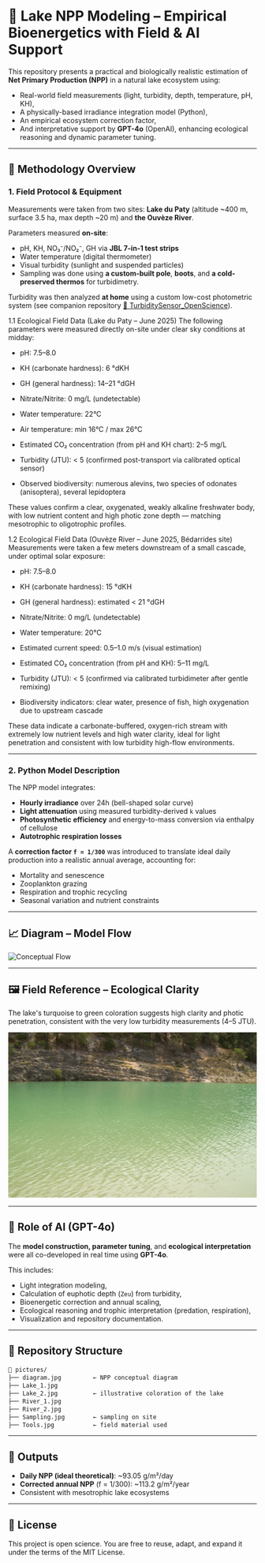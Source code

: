 # 🌿 Lake NPP Modeling – Empirical Bioenergetics with Field & AI Support

This repository presents a practical and biologically realistic estimation of **Net Primary Production (NPP)** in a natural lake ecosystem using:

- Real-world field measurements (light, turbidity, depth, temperature, pH, KH),
- A physically-based irradiance integration model (Python),
- An empirical ecosystem correction factor,
- And interpretative support by **GPT-4o** (OpenAI), enhancing ecological reasoning and dynamic parameter tuning.

---

## 🧪 Methodology Overview

### 1. **Field Protocol & Equipment**

Measurements were taken from two sites: **Lake du Paty** (altitude ~400 m, surface 3.5 ha, max depth ~20 m) and **the Ouvèze River**.

Parameters measured **on-site**:
- pH, KH, NO₃⁻/NO₂⁻, GH via **JBL 7-in-1 test strips**
- Water temperature (digital thermometer)
- Visual turbidity (sunlight and suspended particles)
- Sampling was done using **a custom-built pole**, **boots**, and **a cold-preserved thermos** for turbidimetry.

Turbidity was then analyzed **at home** using a custom low-cost photometric system (see companion repository [📎 TurbiditySensor_OpenScience](https://github.com/Jerome-openclassroom/TurbiditySensor_OpenScience)).

1.1 Ecological Field Data (Lake du Paty – June 2025)
The following parameters were measured directly on-site under clear sky conditions at midday:

- pH: 7.5–8.0

- KH (carbonate hardness): 6 °dKH

- GH (general hardness): 14–21 °dGH

- Nitrate/Nitrite: 0 mg/L (undetectable)

- Water temperature: 22°C

- Air temperature: min 16°C / max 26°C

- Estimated CO₂ concentration (from pH and KH chart): 2–5 mg/L

- Turbidity (JTU): < 5 (confirmed post-transport via calibrated optical sensor)

- Observed biodiversity: numerous alevins, two species of odonates (anisoptera), several lepidoptera

These values confirm a clear, oxygenated, weakly alkaline freshwater body, with low nutrient content and high photic zone depth — matching mesotrophic to oligotrophic profiles.

1.2 Ecological Field Data (Ouvèze River – June 2025, Bédarrides site)
Measurements were taken a few meters downstream of a small cascade, under optimal solar exposure:

- pH: 7.5–8.0

- KH (carbonate hardness): 15 °dKH

- GH (general hardness): estimated < 21 °dGH

- Nitrate/Nitrite: 0 mg/L (undetectable)

- Water temperature: 20°C

- Estimated current speed: 0.5–1.0 m/s (visual estimation)

- Estimated CO₂ concentration (from pH and KH): 5–11 mg/L

- Turbidity (JTU): < 5 (confirmed via calibrated turbidimeter after gentle remixing)

- Biodiversity indicators: clear water, presence of fish, high oxygenation due to upstream cascade

These data indicate a carbonate-buffered, oxygen-rich stream with extremely low nutrient levels and high water clarity, ideal for light penetration and consistent with low turbidity high-flow environments.

---

### 2. **Python Model Description**

The NPP model integrates:

- **Hourly irradiance** over 24h (bell-shaped solar curve)
- **Light attenuation** using measured turbidity-derived `k` values
- **Photosynthetic efficiency** and energy-to-mass conversion via enthalpy of cellulose
- **Autotrophic respiration losses**

A **correction factor `f = 1/300`** was introduced to translate ideal daily production into a realistic annual average, accounting for:

- Mortality and senescence
- Zooplankton grazing
- Respiration and trophic recycling
- Seasonal variation and nutrient constraints

---

## 📈 Diagram – Model Flow

![Conceptual Flow](pictures/diagram.jpg)

---

## 🖼️ Field Reference – Ecological Clarity

The lake's turquoise to green coloration suggests high clarity and photic penetration, consistent with the very low turbidity measurements (4–5 JTU).

![Lake View](pictures/Lake_2.jpg)

---

## 🤖 Role of AI (GPT-4o)

The **model construction, parameter tuning**, and **ecological interpretation** were all co-developed in real time using **GPT-4o**.

This includes:
- Light integration modeling,
- Calculation of euphotic depth (`Zeu`) from turbidity,
- Bioenergetic correction and annual scaling,
- Ecological reasoning and trophic interpretation (predation, respiration),
- Visualization and repository documentation.

---

## 📂 Repository Structure

```
📁 pictures/
├── diagram.jpg         ← NPP conceptual diagram
├── Lake_1.jpg
├── Lake_2.jpg          ← illustrative coloration of the lake
├── River_1.jpg
├── River_2.jpg
├── Sampling.jpg        ← sampling on site
├── Tools.jpg           ← field material used
```

---

## 🔬 Outputs

- **Daily NPP (ideal theoretical)**: ~93.05 g/m²/day
- **Corrected annual NPP** (f = 1/300): ~113.2 g/m²/year
- Consistent with mesotrophic lake ecosystems

---

## 📜 License

This project is open science. You are free to reuse, adapt, and expand it under the terms of the MIT License.